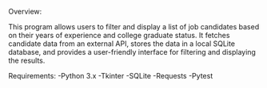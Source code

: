 Overview:

This program allows users to filter and display a list of job candidates based on their years of experience and college graduate status. 
It fetches candidate data from an external API, stores the data in a local SQLite database, and provides a user-friendly interface for filtering and displaying the results.

Requirements:
-Python 3.x 
-Tkinter 
-SQLite 
-Requests
-Pytest
